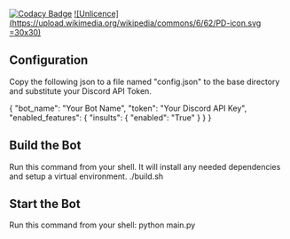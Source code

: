 [![Codacy Badge](https://app.codacy.com/project/badge/Grade/0d18ec4c208743df8101d08d4ce71b82)](https://www.codacy.com?utm_source=github.com&amp;utm_medium=referral&amp;utm_content=Travisivart/TGA-Bot&amp;utm_campaign=Badge_Grade)
[![Unlicence](https://upload.wikimedia.org/wikipedia/commons/6/62/PD-icon.svg =30x30)](https://github.com/Travisivart/TGA-Bot/blob/main/LICENSE)

## Configuration
Copy the following json to a file named "config.json" to the base directory and substitute your Discord API Token.

{
    "bot_name": "Your Bot Name",
    "token": "Your Discord API Key",
    "enabled_features": {
        "insults": {
            "enabled": "True"
        }
    }
}


## Build the Bot

Run this command from your shell. It will install any needed dependencies and setup a virtual environment.
./build.sh

## Start the Bot

Run this command from your shell:
python main.py
